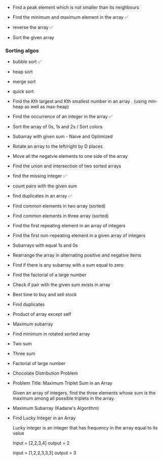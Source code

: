 
- Find a peak element which is not smaller than its neighbours 

- Find the minimum and maximum element in the array     ✅ 

- reverse the array     ✅ 

- Sort the given array 

### Sorting algos 

- bubble sort       ✅

- heap sort

- merge sort

- quick sort


- Find the Kth largest and Kth smallest number in an array . (using min-heap as well as max-heap) 

- Find the occurrence of an integer in the array        ✅

- Sort the array of 0s, 1s and 2s / Sort colors     

- Subarray with given sum - Naive and Optimized  

- Rotate an array to the left/right by D places

- Move all the negatvie elements to one side of the array 

- Find the union and intersection of two sorted arrays 

- find the missing integer      ✅

- count pairs with the given sum 

- find duplicates in an array   ✅

- Find common elements in two array (sorted) 

- Find common elements in three array (sorted)

- Find the first repeating element in an array of integers 

- Find the first non-repeating element in a given array of integers 

- Subarrays with equal 1s and 0s 

- Rearrange the array in alternating positive and negative items 

- Find if there is any subarray with a sum equal to zero 

- Find the factorial of a large number 

- Check if pair with the given sum exists in array 

- Best time to buy and sell stock 

- Find duplicates 

- Product of array except self 

- Maximum subarray

- Find minimum in rotated sorted array 

- Two sum 

- Three sum 

- Factorial of large number 

- Chocolate Distribution Problem 

- Problem Title: Maximum Triplet Sum in an Array 

    Given an array of integers, find the three elements whose sum is the maximum among all possible triplets in the array.


- Maximum Subarray (Kadane's Algorithm)     

- Find Lucky Integer in an Array            

    Lucky integer is an integer that has frequency in the array equal to its value 

    input = [2,2,3,4]
    output = 2 

    input = [1,2,2,3,3,3] 
    output = 3

